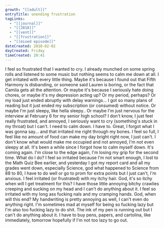 ```yaml
---
growth: "[[adult]]"
entryTitle: unending frustration
tagLinks:
  - "[[journal]]"
  - "[[2018]]"
  - "[[vent]]"
  - "[[frustration]]"
  - "[[mixed episode]]"
dateCreated: 2018-02-02
dayCreated: Friday
timeCreated: 20:41
---
```

I feel so frustrated that I wanted to cry. I already munched on some spring rolls and listened to some music but nothing seems to calm me down at all. I get irritated with every little thing. Maybe it's because I found out that Fifth Harmony is disbanding, or someone said Lauren is boring, or the fact that Camila gets all the attention. Or maybe it's because I seriously hate doing chores, or maybe it's my depression acting up? Or my period, perhaps? Or my load just ended abruptly with delay warnings... I got so many plans of reading but it just ended my subscription (or consumed) without notice. Or maybe I'm just sleepy, like hella sleepy.. Or maybe I'm just nervous for the interview at February 6 for my senior high school? I don't know, I just feel really frustrated, and annoyed, I seriously want to cry (something's stuck in my throat) but I can't. I need to calm down. I have to. Great, I forgot what I was gonna say... and that irritated me right through my bones. I feel so full, I feel like no amount of food can make my day bright right now, I just can't. I don't know what would make me occupied and not annoyed, I'm not even sleepy at all. It's been a while since I forgot how to calm myself down. It's coming again. I'm close to the edge again, I'm losing my grip for the second time. What do I do? I feel so irritated because I'm not smart enough, I lost to the Math Quiz Bee earlier, and yesterday I got my report card and all my grades went down, especially Science, god what happened to Science from 88 to 80, I have to do well or go to prom for extra points but I just can't, I'm anxious. I feel irritated (or frustrated) with my itchy hair. God, it's so itchy when will I get treatment for this? I have those little annoying bitchy crawlies creeping and sucking on my head and I can't do anything about it. I feel so irritated with my long ass fucking nals and my cramping hands. God, when will this end? My handwriting is pretty annoying as well, I can't even do anything right. I'm sometimes mad at myself for being so fucking lazy but I'm also too fucking lazy to do shit. The ink of my pen is running out but I can't do anything about it. I have to buy pens, papers, and cartolina, like immediately, tomorrow hopefully if I'm not too lazy to go out. 